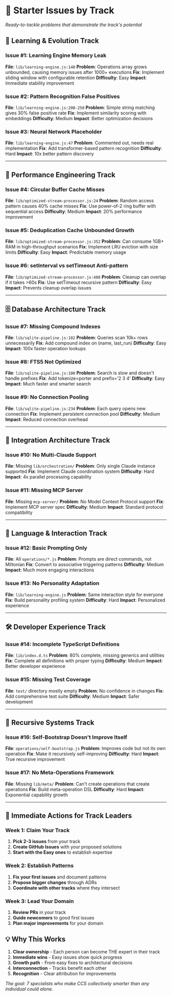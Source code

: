# 🚀 Starter Issues by Track

*Ready-to-tackle problems that demonstrate the track's potential*

## 🧠 Learning & Evolution Track

### Issue #1: Learning Engine Memory Leak
**File**: `lib/learning-engine.js:140`
**Problem**: Operations array grows unbounded, causing memory issues after 1000+ executions
**Fix**: Implement sliding window with configurable retention
**Difficulty**: Easy
**Impact**: Immediate stability improvement

### Issue #2: Pattern Recognition False Positives  
**File**: `lib/learning-engine.js:200-250`
**Problem**: Simple string matching gives 30% false positive rate
**Fix**: Implement similarity scoring with embeddings
**Difficulty**: Medium
**Impact**: Better optimization decisions

### Issue #3: Neural Network Placeholder
**File**: `lib/learning-engine.js:47`
**Problem**: Commented out, needs real implementation
**Fix**: Add transformer-based pattern recognition
**Difficulty**: Hard
**Impact**: 10x better pattern discovery

---

## 🚀 Performance Engineering Track

### Issue #4: Circular Buffer Cache Misses
**File**: `lib/optimized-stream-processor.js:24`
**Problem**: Random access pattern causes 40% cache misses
**Fix**: Use power-of-2 ring buffer with sequential access
**Difficulty**: Medium
**Impact**: 20% performance improvement

### Issue #5: Deduplication Cache Unbounded Growth
**File**: `lib/optimized-stream-processor.js:352`
**Problem**: Can consume 1GB+ RAM in high-throughput scenarios
**Fix**: Implement LRU eviction with size limits
**Difficulty**: Easy
**Impact**: Predictable memory usage

### Issue #6: setInterval vs setTimeout Anti-pattern
**File**: `lib/optimized-stream-processor.js:488`
**Problem**: Cleanup can overlap if it takes >60s
**Fix**: Use setTimeout recursive pattern
**Difficulty**: Easy
**Impact**: Prevents cleanup overlap issues

---

## 🗄️ Database Architecture Track

### Issue #7: Missing Compound Indexes
**File**: `lib/sqlite-pipeline.js:182`
**Problem**: Queries scan 10k+ rows unnecessarily
**Fix**: Add compound index on (name, last_run)
**Difficulty**: Easy
**Impact**: 100x faster operation lookups

### Issue #8: FTS5 Not Optimized
**File**: `lib/sqlite-pipeline.js:100`
**Problem**: Search is slow and doesn't handle prefixes
**Fix**: Add tokenize=porter and prefix='2 3 4'
**Difficulty**: Easy
**Impact**: Much faster and smarter search

### Issue #9: No Connection Pooling
**File**: `lib/sqlite-pipeline.js:234`
**Problem**: Each query opens new connection
**Fix**: Implement persistent connection pool
**Difficulty**: Medium
**Impact**: Reduced connection overhead

---

## 🔌 Integration Architecture Track

### Issue #10: No Multi-Claude Support
**File**: Missing `lib/orchestration/`
**Problem**: Only single Claude instance supported
**Fix**: Implement Claude coordination system
**Difficulty**: Hard
**Impact**: 4x parallel processing capability

### Issue #11: Missing MCP Server
**File**: Missing `mcp-server/`
**Problem**: No Model Context Protocol support
**Fix**: Implement MCP server spec
**Difficulty**: Medium
**Impact**: Standard protocol compatibility

---

## 🎨 Language & Interaction Track

### Issue #12: Basic Prompting Only
**File**: All `operations/*.js`
**Problem**: Prompts are direct commands, not Miltonian
**Fix**: Convert to associative triggering patterns
**Difficulty**: Medium
**Impact**: Much more engaging interactions

### Issue #13: No Personality Adaptation
**File**: `lib/learning-engine.js`
**Problem**: Same interaction style for everyone
**Fix**: Build personality profiling system
**Difficulty**: Hard
**Impact**: Personalized experience

---

## 🛠️ Developer Experience Track

### Issue #14: Incomplete TypeScript Definitions
**File**: `lib/index.d.ts`
**Problem**: 80% complete, missing generics and utilities
**Fix**: Complete all definitions with proper typing
**Difficulty**: Medium
**Impact**: Better developer experience

### Issue #15: Missing Test Coverage
**File**: `test/` directory mostly empty
**Problem**: No confidence in changes
**Fix**: Add comprehensive test suite
**Difficulty**: Medium
**Impact**: Safer development

---

## 🔄 Recursive Systems Track

### Issue #16: Self-Bootstrap Doesn't Improve Itself
**File**: `operations/self-bootstrap.js`
**Problem**: Improves code but not its own operation
**Fix**: Make it recursively self-improving
**Difficulty**: Hard
**Impact**: True recursive improvement

### Issue #17: No Meta-Operations Framework
**File**: Missing `lib/meta/`
**Problem**: Can't create operations that create operations
**Fix**: Build meta-operation DSL
**Difficulty**: Hard
**Impact**: Exponential capability growth

---

## 🎯 Immediate Actions for Track Leaders

### Week 1: Claim Your Track
1. **Pick 2-3 issues** from your track
2. **Create GitHub Issues** with your proposed solutions
3. **Start with the Easy ones** to establish expertise

### Week 2: Establish Patterns
1. **Fix your first issues** and document patterns
2. **Propose bigger changes** through ADRs
3. **Coordinate with other tracks** where they intersect

### Week 3: Lead Your Domain
1. **Review PRs** in your track
2. **Guide newcomers** to good first issues
3. **Plan major improvements** for your domain

## 💡 Why This Works

1. **Clear ownership** - Each person can become THE expert in their track
2. **Immediate wins** - Easy issues show quick progress
3. **Growth path** - From easy fixes to architectural decisions
4. **Interconnection** - Tracks benefit each other
5. **Recognition** - Clear attribution for improvements

*The goal: 7 specialists who make CCS collectively smarter than any individual could alone.*
